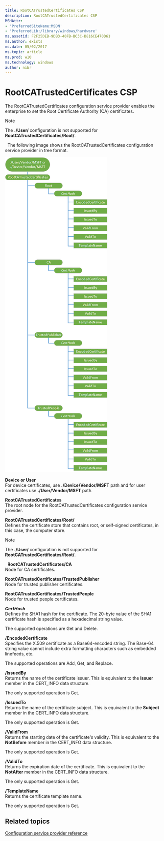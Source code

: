 ```yaml
---
title: RootCATrustedCertificates CSP
description: RootCATrustedCertificates CSP
MSHAttr:
- 'PreferredSiteName:MSDN'
- 'PreferredLib:/library/windows/hardware'
ms.assetid: F2F25DEB-9DB3-40FB-BC3C-B816CE470D61
ms.author: exists
ms.date: 05/02/2017
ms.topic: article
ms.prod: w10
ms.technology: windows
author: nibr
---
```


# RootCATrustedCertificates CSP

The RootCATrustedCertificates configuration service provider enables the enterprise to set the Root Certificate Authority (CA) certificates.

> [!Note]
> The **./User/** configuration is not supported for **RootCATrustedCertificates/Root/**.

 
The following image shows the RootCATrustedCertificates configuration service provider in tree format.

![roocacertificate](images/provisioning-csp-rootcacertificate.png)

<a href="" id="device-or-user"></a>**Device or User**  
For device certificates, use **./Device/Vendor/MSFT** path and for user certificates use **./User/Vendor/MSFT** path.

<a href="" id="rootcatrustedcertificates"></a>**RootCATrustedCertificates**  
The root node for the RootCATrustedCertificates configuration service provider.

<a href="" id="rootcatrustedcertificates-root-"></a>**RootCATrustedCertificates/Root/**  
Defines the certificate store that contains root, or self-signed certificates, in this case, the computer store.

> [!Note]
> The **./User/** configuration is not supported for **RootCATrustedCertificates/Root/**.

 
<a href="" id="rootcatrustedcertificates-ca"></a>**RootCATrustedCertificates/CA**  
Node for CA certificates.

<a href="" id="rootcatrustedcertificates-trustedpublisher"></a>**RootCATrustedCertificates/TrustedPublisher**  
Node for trusted publisher certificates.

<a href="" id="rootcatrustedcertificates-trustedpeople"></a>**RootCATrustedCertificates/TrustedPeople**  
Node for trusted people certificates.

<a href="" id="certhash"></a>**_CertHash_**  
Defines the SHA1 hash for the certificate. The 20-byte value of the SHA1 certificate hash is specified as a hexadecimal string value.

The supported operations are Get and Delete.

<a href="" id="-encodedcertificate"></a>**/EncodedCertificate**  
Specifies the X.509 certificate as a Base64-encoded string. The Base-64 string value cannot include extra formatting characters such as embedded linefeeds, etc.

The supported operations are Add, Get, and Replace.

<a href="" id="-issuedby"></a>**/IssuedBy**  
Returns the name of the certificate issuer. This is equivalent to the **Issuer** member in the CERT\_INFO data structure.

The only supported operation is Get.

<a href="" id="-issuedto"></a>**/IssuedTo**  
Returns the name of the certificate subject. This is equivalent to the **Subject** member in the CERT\_INFO data structure.

The only supported operation is Get.

<a href="" id="-validfrom"></a>**/ValidFrom**  
Returns the starting date of the certificate's validity. This is equivalent to the **NotBefore** member in the CERT\_INFO data structure.

The only supported operation is Get.

<a href="" id="-validto"></a>**/ValidTo**  
Returns the expiration date of the certificate. This is equivalent to the **NotAfter** member in the CERT\_INFO data structure.

The only supported operation is Get.

<a href="" id="-templatename"></a>**/TemplateName**  
Returns the certificate template name.

The only supported operation is Get.

## Related topics

[Configuration service provider reference](configuration-service-provider-reference.md)

 

 






